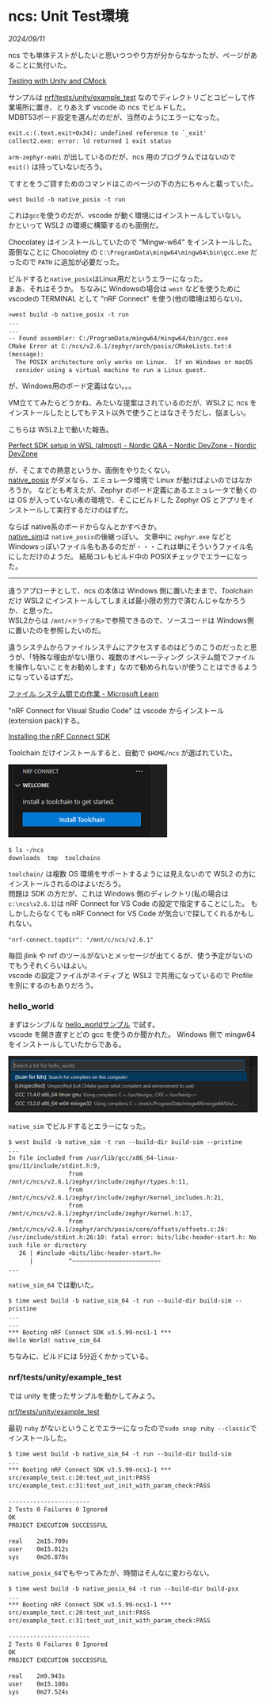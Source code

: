 # ncs: Unit Test環境

<i>2024/09/11</i>

ncs でも単体テストがしたいと思いつつやり方が分からなかったが、ページがあることに気付いた。

[Testing with Unity and CMock](https://docs.nordicsemi.com/bundle/ncs-2.6.1/page/nrf/test_and_optimize/testing_unity_cmock.html)

サンプルは [nrf/tests/unity/example_test](https://github.com/nrfconnect/sdk-nrf/tree/main/tests/unity/example_test) なのでディレクトリごとコピーして作業場所に置き、とりあえず vscode の ncs でビルドした。  
MDBT53ボード設定を選んだのだが、当然のようにエラーになった。

```log
exit.c:(.text.exit+0x34): undefined reference to `_exit'
collect2.exe: error: ld returned 1 exit status
```

`arm-zephyr-eabi` が出しているのだが、ncs 用のプログラムではないので `exit()` は持っていないだろう。

てすとをうご貸すためのコマンドはこのページの下の方にちゃんと載っていた。

```console
west build -b native_posix -t run
```

これは`gcc`を使うのだが、vscode が動く環境にはインストールしていない。  
かといって WSL2 の環境に構築するのも面倒だ。

Chocolatey はインストールしていたので "Mingw-w64" をインストールした。
面倒なことに Chocolatey の `C:\ProgramData\mingw64\mingw64\bin\gcc.exe` だったので `PATH` に追加が必要だった。

ビルドすると`native_posix`はLinux用だというエラーになった。  
まあ、それはそうか。
ちなみに Windowsの場合は `west` などを使うために vscodeの TERMINAL として "nRF Connect" を使う(他の環境は知らない)。

```log
>west build -b native_posix -t run
...
...
-- Found assembler: C:/ProgramData/mingw64/mingw64/bin/gcc.exe
CMake Error at C:/ncs/v2.6.1/zephyr/arch/posix/CMakeLists.txt:4 (message):
  The POSIX architecture only works on Linux.  If on Windows or macOS
  consider using a virtual machine to run a Linux guest.
```

が、Windows用のボード定義はない。。。

VM立ててみたらどうかね、みたいな提案はされているのだが、WSL2 に ncs をインストールしたとしてもテスト以外で使うことはなさそうだし、悩ましい。

こちらは WSL2上で動いた報告。

[Perfect SDK setup in WSL (almost) - Nordic Q&A - Nordic DevZone - Nordic DevZone](https://devzone.nordicsemi.com/f/nordic-q-a/108035/perfect-sdk-setup-in-wsl-almost)

が、そこまでの熱意というか、面倒をやりたくない。  
[native_posix](https://docs.nordicsemi.com/bundle/ncs-2.6.1/page/zephyr/boards/posix/native_posix/doc/index.html) がダメなら、エミュレータ環境で Linux が動けばよいのではなかろうか。
などとも考えたが、Zephyr のボード定義にあるエミュレータで動くのは OS が入っていない素の環境で、そこにビルドした Zephyr OS とアプリをインストールして実行するだけのはずだ。

ならば native系のボードからなんとかすべきか。  
[native_sim](https://docs.nordicsemi.com/bundle/ncs-2.6.1/page/zephyr/boards/posix/native_sim/doc/index.html)は `native_posix`の後継っぽい。
文章中に `zephyr.exe` などと Windowsっぽいファイル名もあるのだが・・・これは単にそういうファイル名にしただけのようだ。
結局コレもビルド中の POSIXチェックでエラーになった。

----

違うアプローチとして、ncs の本体は Windows 側に置いたままで、Toolchain だけ WSL2 にインストールしてしまえば最小限の労力で済むんじゃなかろうか、と思った。  
WSL2からは `/mnt/<ドライブ名>`で参照できるので、ソースコードは Windows側に置いたのを参照したいのだ。

違うシステムからファイルシステムにアクセスするのはどうのこうのだったと思うが、「特殊な理由がない限り、複数のオペレーティング システム間でファイルを操作しないことをお勧めします」なので勧められないが使うことはできるようになっているはずだ。

[ファイル システム間での作業 - Microsoft Learn](https://learn.microsoft.com/ja-jp/windows/wsl/filesystems)

"nRF Connect for Visual Studio Code" は vscode からインストール(extension pack)する。

[Installing the nRF Connect SDK](https://docs.nordicsemi.com/bundle/ncs-2.6.1/page/nrf/installation/install_ncs.html)

Toolchain だけインストールすると、自動で `$HOME/ncs` が選ばれていた。

![image](20240911a-1.png)

```console
$ ls ~/ncs
downloads  tmp  toolchains
```

`toolchain/` は複数 OS 環境をサポートするようには見えないので WSL2 の方にインストールされるのはよいだろう。  
問題は SDK の方だが、これは Windows 側のディレクトリ(私の場合は`c:\ncs\v2.6.1`)は nRF Connect for VS Code の設定で指定することにした。
もしかしたらなくても nRF Connect for VS Code が気合いで探してくれるかもしれない。

`"nrf-connect.topdir": "/mnt/c/ncs/v2.6.1"`

毎回 jlink や nrf のツールがないとメッセージが出てくるが、使う予定がないのでもうそれくらいはよい。  
vscode の設定ファイルがネイティブと WSL2 で共用になっているので Profile を別にするのもありだろう。

### hello_world

まずはシンプルな [hello_worldサンプル](https://github.com/nrfconnect/sdk-zephyr/tree/v3.5.99-ncs1-1/samples/hello_world) で試す。  
vscode を開き直すとどの gcc を使うのか聞かれた。
Windows 側で mingw64 をインストールしていたからである。

![image](20240911a-2.png)

`native_sim` でビルドするとエラーになった。

```log
$ west build -b native_sim -t run --build-dir build-sim --pristine
...
In file included from /usr/lib/gcc/x86_64-linux-gnu/11/include/stdint.h:9,
                 from /mnt/c/ncs/v2.6.1/zephyr/include/zephyr/types.h:11,
                 from /mnt/c/ncs/v2.6.1/zephyr/include/zephyr/kernel_includes.h:21,
                 from /mnt/c/ncs/v2.6.1/zephyr/include/zephyr/kernel.h:17,
                 from /mnt/c/ncs/v2.6.1/zephyr/arch/posix/core/offsets/offsets.c:26:
/usr/include/stdint.h:26:10: fatal error: bits/libc-header-start.h: No such file or directory
   26 | #include <bits/libc-header-start.h>
      |          ^~~~~~~~~~~~~~~~~~~~~~~~~~
...
```

`native_sim_64` では動いた。

```log
$ time west build -b native_sim_64 -t run --build-dir build-sim --pristine
...
...
*** Booting nRF Connect SDK v3.5.99-ncs1-1 ***
Hello World! native_sim_64
```

ちなみに、ビルドには 5分近くかかっている。

### nrf/tests/unity/example_test

では unity を使ったサンプルを動かしてみよう。

[nrf/tests/unity/example_test](https://github.com/nrfconnect/sdk-nrf/tree/main/tests/unity/example_test)

最初 `ruby` がないということでエラーになったので`sudo snap ruby --classic`でインストールした。

```console
$ time west build -b native_sim_64 -t run --build-dir build-sim
...
*** Booting nRF Connect SDK v3.5.99-ncs1-1 ***
src/example_test.c:20:test_uut_init:PASS
src/example_test.c:31:test_uut_init_with_param_check:PASS

-----------------------
2 Tests 0 Failures 0 Ignored 
OK
PROJECT EXECUTION SUCCESSFUL

real    2m15.709s
user    0m15.012s
sys     0m26.878s
```

`native_posix_64`でもやってみたが、時間はそんなに変わらない。

```console
$ time west build -b native_posix_64 -t run --build-dir build-psx
...
*** Booting nRF Connect SDK v3.5.99-ncs1-1 ***
src/example_test.c:20:test_uut_init:PASS
src/example_test.c:31:test_uut_init_with_param_check:PASS

-----------------------
2 Tests 0 Failures 0 Ignored 
OK
PROJECT EXECUTION SUCCESSFUL

real    2m9.943s
user    0m15.108s
sys     0m27.524s
```
